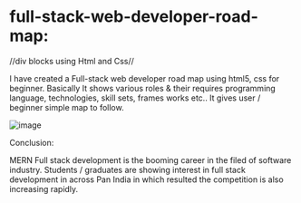 # full-stack-web-developer-road-map:

//div blocks using Html and Css//

I have created a Full-stack web developer road map using html5, css for beginner.
Basically It shows various roles & their requires programming language, technologies, skill sets, frames works etc..
It gives user / beginner simple map to follow.

![image](https://user-images.githubusercontent.com/126344231/228320281-007cb645-4d53-4ccd-b3ac-94b93f804fbc.png)

Conclusion:

MERN Full stack development is the booming career in the filed of software industry. Students / graduates are showing interest in full stack development in across Pan India in which resulted the competition is also increasing rapidly.
